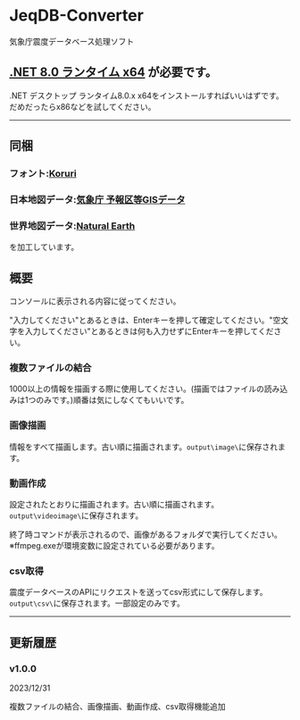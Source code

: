 # JeqDB-Converter

気象庁震度データベース処理ソフト

## **[.NET 8.0 ランタイム x64](https://dotnet.microsoft.com/ja-jp/download/dotnet/8.0)** が必要です。

.NET デスクトップ ランタイム8.0.x x64をインストールすればいいはずです。だめだったらx86などを試してください。

---

## 同梱

### フォント:[Koruri](https://koruri.github.io/)

### 日本地図データ:[気象庁 予報区等GISデータ](https://www.data.jma.go.jp/developer/gis.html)

### 世界地図データ:[Natural Earth](https://www.naturalearthdata.com/downloads/)

を加工しています。

## 概要

コンソールに表示される内容に従ってください。

"入力してください"とあるときは、Enterキーを押して確定してください。"空文字を入力してください"とあるときは何も入力せずにEnterキーを押してください。

### 複数ファイルの結合

1000以上の情報を描画する際に使用してください。(描画ではファイルの読み込みは1つのみです。)順番は気にしなくてもいいです。

### 画像描画

情報をすべて描画します。古い順に描画されます。`output\image\`に保存されます。

### 動画作成

設定されたとおりに描画されます。古い順に描画されます。`output\videoimage\`に保存されます。

終了時コマンドが表示されるので、画像があるフォルダで実行してください。※ffmpeg.exeが環境変数に設定されている必要があります。

### csv取得

震度データベースのAPIにリクエストを送ってcsv形式にして保存します。`output\csv\`に保存されます。一部設定のみです。

---

## 更新履歴

### v1.0.0

2023/12/31

複数ファイルの結合、画像描画、動画作成、csv取得機能追加
